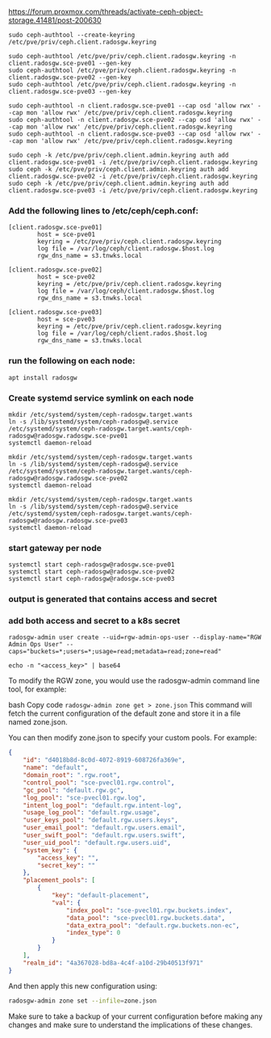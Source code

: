 https://forum.proxmox.com/threads/activate-ceph-object-storage.41481/post-200630

```
sudo ceph-authtool --create-keyring /etc/pve/priv/ceph.client.radosgw.keyring

sudo ceph-authtool /etc/pve/priv/ceph.client.radosgw.keyring -n client.radosgw.sce-pve01 --gen-key
sudo ceph-authtool /etc/pve/priv/ceph.client.radosgw.keyring -n client.radosgw.sce-pve02 --gen-key
sudo ceph-authtool /etc/pve/priv/ceph.client.radosgw.keyring -n client.radosgw.sce-pve03 --gen-key

sudo ceph-authtool -n client.radosgw.sce-pve01 --cap osd 'allow rwx' --cap mon 'allow rwx' /etc/pve/priv/ceph.client.radosgw.keyring
sudo ceph-authtool -n client.radosgw.sce-pve02 --cap osd 'allow rwx' --cap mon 'allow rwx' /etc/pve/priv/ceph.client.radosgw.keyring
sudo ceph-authtool -n client.radosgw.sce-pve03 --cap osd 'allow rwx' --cap mon 'allow rwx' /etc/pve/priv/ceph.client.radosgw.keyring

sudo ceph -k /etc/pve/priv/ceph.client.admin.keyring auth add client.radosgw.sce-pve01 -i /etc/pve/priv/ceph.client.radosgw.keyring
sudo ceph -k /etc/pve/priv/ceph.client.admin.keyring auth add client.radosgw.sce-pve02 -i /etc/pve/priv/ceph.client.radosgw.keyring
sudo ceph -k /etc/pve/priv/ceph.client.admin.keyring auth add client.radosgw.sce-pve03 -i /etc/pve/priv/ceph.client.radosgw.keyring
```
### Add the following lines to /etc/ceph/ceph.conf:
```
[client.radosgw.sce-pve01]
        host = sce-pve01
        keyring = /etc/pve/priv/ceph.client.radosgw.keyring
        log file = /var/log/ceph/client.radosgw.$host.log
        rgw_dns_name = s3.tnwks.local

[client.radosgw.sce-pve02]
        host = sce-pve02
        keyring = /etc/pve/priv/ceph.client.radosgw.keyring
        log file = /var/log/ceph/client.radosgw.$host.log
        rgw_dns_name = s3.tnwks.local

[client.radosgw.sce-pve03]
        host = sce-pve03
        keyring = /etc/pve/priv/ceph.client.radosgw.keyring
        log file = /var/log/ceph/client.rados.$host.log
        rgw_dns_name = s3.tnwks.local
```

### run the following on each node:
```
apt install radosgw
```

### Create systemd service symlink on each node
```
mkdir /etc/systemd/system/ceph-radosgw.target.wants
ln -s /lib/systemd/system/ceph-radosgw@.service /etc/systemd/system/ceph-radosgw.target.wants/ceph-radosgw@radosgw.radosgw.sce-pve01
systemctl daemon-reload

mkdir /etc/systemd/system/ceph-radosgw.target.wants
ln -s /lib/systemd/system/ceph-radosgw@.service /etc/systemd/system/ceph-radosgw.target.wants/ceph-radosgw@radosgw.radosgw.sce-pve02
systemctl daemon-reload

mkdir /etc/systemd/system/ceph-radosgw.target.wants
ln -s /lib/systemd/system/ceph-radosgw@.service /etc/systemd/system/ceph-radosgw.target.wants/ceph-radosgw@radosgw.radosgw.sce-pve03
systemctl daemon-reload
```

### start gateway per node

```
systemctl start ceph-radosgw@radosgw.sce-pve01
systemctl start ceph-radosgw@radosgw.sce-pve02
systemctl start ceph-radosgw@radosgw.sce-pve03
```

### output is generated that contains access and secret
### add both access and secret to a k8s secret
```
radosgw-admin user create --uid=rgw-admin-ops-user --display-name="RGW Admin Ops User" --caps="buckets=*;users=*;usage=read;metadata=read;zone=read"

echo -n "<access_key>" | base64
```

To modify the RGW zone, you would use the radosgw-admin command line tool, for example:

bash
Copy code
`radosgw-admin zone get > zone.json`
This command will fetch the current configuration of the default zone and store it in a file named zone.json.

You can then modify zone.json to specify your custom pools. For example:

```json
{
    "id": "d4018b8d-8c0d-4072-8919-608726fa369e",
    "name": "default",
    "domain_root": ".rgw.root",
    "control_pool": "sce-pvecl01.rgw.control",
    "gc_pool": "default.rgw.gc",
    "log_pool": "sce-pvecl01.rgw.log",
    "intent_log_pool": "default.rgw.intent-log",
    "usage_log_pool": "default.rgw.usage",
    "user_keys_pool": "default.rgw.users.keys",
    "user_email_pool": "default.rgw.users.email",
    "user_swift_pool": "default.rgw.users.swift",
    "user_uid_pool": "default.rgw.users.uid",
    "system_key": {
        "access_key": "",
        "secret_key": ""
    },
    "placement_pools": [
        {
            "key": "default-placement",
            "val": {
                "index_pool": "sce-pvecl01.rgw.buckets.index",
                "data_pool": "sce-pvecl01.rgw.buckets.data",
                "data_extra_pool": "default.rgw.buckets.non-ec",
                "index_type": 0
            }
        }
    ],
    "realm_id": "4a367028-bd8a-4c4f-a10d-29b40513f971"
}
```
And then apply this new configuration using:

```bash
radosgw-admin zone set --infile=zone.json
```
Make sure to take a backup of your current configuration before making any changes and make sure to understand the implications of these changes.

